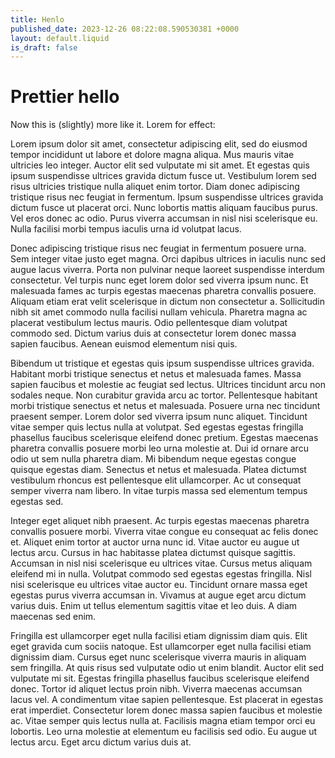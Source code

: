```yaml
---
title: Henlo
published_date: 2023-12-26 08:22:08.590530381 +0000
layout: default.liquid
is_draft: false
---
```

# Prettier hello

Now this is (slightly) more like it. Lorem for effect:

Lorem ipsum dolor sit amet, consectetur adipiscing elit, sed do eiusmod tempor incididunt ut labore et dolore magna aliqua. Mus mauris vitae ultricies leo integer. Auctor elit sed vulputate mi sit amet. Et egestas quis ipsum suspendisse ultrices gravida dictum fusce ut. Vestibulum lorem sed risus ultricies tristique nulla aliquet enim tortor. Diam donec adipiscing tristique risus nec feugiat in fermentum. Ipsum suspendisse ultrices gravida dictum fusce ut placerat orci. Nunc lobortis mattis aliquam faucibus purus. Vel eros donec ac odio. Purus viverra accumsan in nisl nisi scelerisque eu. Nulla facilisi morbi tempus iaculis urna id volutpat lacus.

Donec adipiscing tristique risus nec feugiat in fermentum posuere urna. Sem integer vitae justo eget magna. Orci dapibus ultrices in iaculis nunc sed augue lacus viverra. Porta non pulvinar neque laoreet suspendisse interdum consectetur. Vel turpis nunc eget lorem dolor sed viverra ipsum nunc. Et malesuada fames ac turpis egestas maecenas pharetra convallis posuere. Aliquam etiam erat velit scelerisque in dictum non consectetur a. Sollicitudin nibh sit amet commodo nulla facilisi nullam vehicula. Pharetra magna ac placerat vestibulum lectus mauris. Odio pellentesque diam volutpat commodo sed. Dictum varius duis at consectetur lorem donec massa sapien faucibus. Aenean euismod elementum nisi quis.

Bibendum ut tristique et egestas quis ipsum suspendisse ultrices gravida. Habitant morbi tristique senectus et netus et malesuada fames. Massa sapien faucibus et molestie ac feugiat sed lectus. Ultrices tincidunt arcu non sodales neque. Non curabitur gravida arcu ac tortor. Pellentesque habitant morbi tristique senectus et netus et malesuada. Posuere urna nec tincidunt praesent semper. Lorem dolor sed viverra ipsum nunc aliquet. Tincidunt vitae semper quis lectus nulla at volutpat. Sed egestas egestas fringilla phasellus faucibus scelerisque eleifend donec pretium. Egestas maecenas pharetra convallis posuere morbi leo urna molestie at. Dui id ornare arcu odio ut sem nulla pharetra diam. Mi bibendum neque egestas congue quisque egestas diam. Senectus et netus et malesuada. Platea dictumst vestibulum rhoncus est pellentesque elit ullamcorper. Ac ut consequat semper viverra nam libero. In vitae turpis massa sed elementum tempus egestas sed.

Integer eget aliquet nibh praesent. Ac turpis egestas maecenas pharetra convallis posuere morbi. Viverra vitae congue eu consequat ac felis donec et. Aliquet enim tortor at auctor urna nunc id. Vitae auctor eu augue ut lectus arcu. Cursus in hac habitasse platea dictumst quisque sagittis. Accumsan in nisl nisi scelerisque eu ultrices vitae. Cursus metus aliquam eleifend mi in nulla. Volutpat commodo sed egestas egestas fringilla. Nisl nisi scelerisque eu ultrices vitae auctor eu. Tincidunt ornare massa eget egestas purus viverra accumsan in. Vivamus at augue eget arcu dictum varius duis. Enim ut tellus elementum sagittis vitae et leo duis. A diam maecenas sed enim.

Fringilla est ullamcorper eget nulla facilisi etiam dignissim diam quis. Elit eget gravida cum sociis natoque. Est ullamcorper eget nulla facilisi etiam dignissim diam. Cursus eget nunc scelerisque viverra mauris in aliquam sem fringilla. At quis risus sed vulputate odio ut enim blandit. Auctor elit sed vulputate mi sit. Egestas fringilla phasellus faucibus scelerisque eleifend donec. Tortor id aliquet lectus proin nibh. Viverra maecenas accumsan lacus vel. A condimentum vitae sapien pellentesque. Est placerat in egestas erat imperdiet. Consectetur lorem donec massa sapien faucibus et molestie ac. Vitae semper quis lectus nulla at. Facilisis magna etiam tempor orci eu lobortis. Leo urna molestie at elementum eu facilisis sed odio. Eu augue ut lectus arcu. Eget arcu dictum varius duis at.
